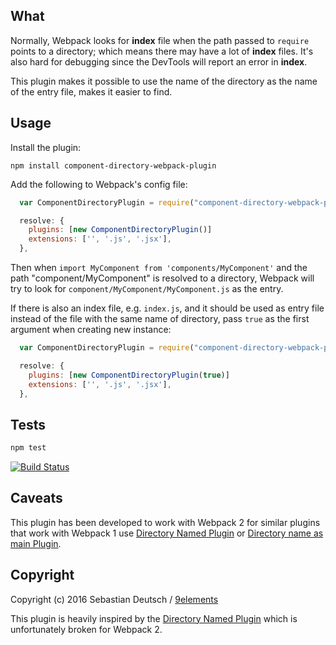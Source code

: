 ## What

Normally, Webpack looks for **index** file when the path passed to `require` points to a directory; which means there may have a lot of **index** files. It's also hard for debugging since the DevTools will report an error in **index**.

This plugin makes it possible to use the name of the directory as the name of the entry file, makes it easier to find.

## Usage

Install the plugin:

```
npm install component-directory-webpack-plugin
```

Add the following to Webpack's config file:

```javascript
  var ComponentDirectoryPlugin = require("component-directory-webpack-plugin");

  resolve: {
    plugins: [new ComponentDirectoryPlugin()]
    extensions: ['', '.js', '.jsx'],
  },

```

Then when `import MyComponent from 'components/MyComponent'` and the path "component/MyComponent" is resolved to a directory, Webpack will try to look for `component/MyComponent/MyComponent.js` as the entry.

If there is also an index file, e.g. `index.js`, and it should be used as entry file instead of the file with the same name of directory, pass `true` as the first argument when creating new instance:

```javascript
  var ComponentDirectoryPlugin = require("component-directory-webpack-plugin");

  resolve: {
    plugins: [new ComponentDirectoryPlugin(true)]
    extensions: ['', '.js', '.jsx'],
  },

```
## Tests

``` javascript
npm test
```

[![Build Status](https://secure.travis-ci.org/sebastiandeutsch/component-directory-webpack-plugin.png?branch=master)](http://travis-ci.org/sebastiandeutsch/component-directory-webpack-plugin)

## Caveats

This plugin has been developed to work with Webpack 2 for similar plugins that work with Webpack 1 use [Directory Named Plugin](https://github.com/shaketbaby/directory-named-webpack-plugin) or [Directory name as main Plugin](https://github.com/spalger/webpack-directory-name-as-main).

## Copyright

Copyright (c) 2016 Sebastian Deutsch / [9elements](http://9elements.com/)

This plugin is heavily inspired by the [Directory Named Plugin](https://github.com/shaketbaby/directory-named-webpack-plugin) which is unfortunately broken for Webpack 2.
